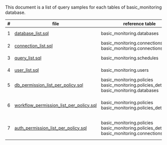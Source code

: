 This document is a list of query samples for each tables of basic_monitoring database.

| # | file | reference table | description | result |
|----|----|----|----|----|
| 1 | [database_list.sql](database_list.sql) | basic_monitoring.databases | extract a list of Databases | ![](images/1.png)|
| 2 | [connection_list.sql](connection_list.sql)| basic_monitoring.connections <br> basic_monitoring.connections_details| extract a list of Authentications | ![](images/2.png) |
| 3 | [query_list.sql](query_list.sql) | basic_monitoring.schedules | extract a list of Saved Queries | ![](images/3.png) |
| 4 | [user_list.sql](user_list.sql) | basic_monitoring.users | extract a list of Users | ![](images/4.png) |
| 5 | [db_permission_list_per_policy.sql](db_permission_list_per_policy.sql) | basic_monitoring.policies <br> basic_monitoring.policies_detail <br> basic_monitoring.databases| extract a list of db permission per policy | ![](images/5.png) |
| 6 | [workflow_permission_list_per_policy.sql](workflow_permission_list_per_policy.sql) | basic_monitoring.policies <br> basic_monitoring.policies_detail | extract a list of workflow permission per policy | ![](images/6.png) |
| 7 | [auth_permission_list_per_policy.sql](auth_permission_list_per_policy.sql) | basic_monitoring.policies <br> basic_monitoring.policies_detail <br> basic_monitoring.connections_details | extract a list of auth permission per policy | ![](images/7.png) |